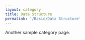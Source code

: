 ```yaml
---
layout: category
title: Data Structure
permalink: '/Basic/Data Structure'
---
```


Another sample category page.

